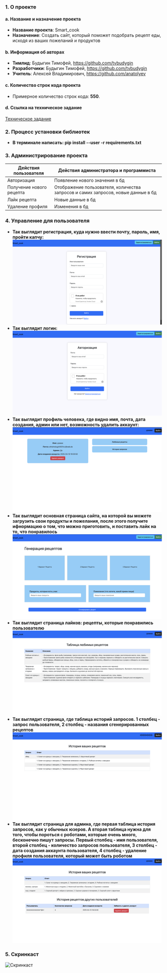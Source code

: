 ### 1. О проекте

#### a. Название и назначение проекта
- **Название проекта**: Smart_cook
- **Назначение**: Создать сайт, который поможет подобрать рецепт еды, исходя из ваших пожеланий и продуктов

#### b. Информация об авторах
- **Тимлид**: Будыгин Тимофей, https://github.com/tvbudygin
- **Разработчики**: Будыгин Тимофей, https://github.com/tvbudygin
- **Учитель**: Алексей Владимирович, https://github.com/anatolyev

#### c. Количество строк кода проекта
- Примерное количество строк кода: **550**.

#### d. Ссылка на техническое задание
[Техническое задание](materials/technical_specification.md)

### 2. Процесс установки библиотек
- **В терминале написать:   pip install --user -r requirements.txt**

### 3. Администрирование проекта
| Действия пользователя    | Действия администратора и программиста                                            |
|--------------------------|-----------------------------------------------------------------------------------|
| Авторизация              | Появление нового значения в бд                                                    |
| Получение нового рецепта | Отображение пользователя, количества запросов и самих запросов, новые данные в бд |
| Лайк рецепта             | Новые данные в бд                                                                 |
| Удаление профиля         | Изменения в бд                                                                    |


### 4. Управление для пользователя
- **Так выглядит регистрация, куда нужно ввести почту, пароль, имя, пройти капчу:**
  ![Регистрация](materials/reg.png)
- **Так выглядит логин:**
  ![Логин](materials/log.png)
- **Так выглядит профиль человека, где видно имя, почта, дата создания, админ или нет, возможность удалить аккаунт:**
  ![Профиль](materials/profile.png)
- **Так выглядит основная страница сайта, на которой вы можете загрузить свои продукты и пожелания, после этого получите ифнормацию о том, что можно приготовить, и поставить лайк на то, что понравилось**
  ![Основная страница](materials/web_main.png)
- **Так выглядит страница лайков: рецепты, которые понравились пользователю**
  ![Основная страница](materials/likes.png)
- **Так выглядит страница, где таблица историй запросов. 1 столбец - запрос пользователя, 2 столбец - названия сгенерированных рецептов**
  ![Основная страница](materials/history_user.png)
- **Так выглядит страница для админа, где первая таблица история запросов, как у обычных юзеров. А вторая таблица нужна для того, чтобы пороться с роботами, которые очень много, бесконечно пишут запросы. Первый столбец - имя пользователя, второй столбец - количество запросов пользователя, 3 столбец - дата создания аккаунта пользователя, 4 столбец - удаление профиля пользователя, который может быть роботом**
  ![Основная страница](materials/history_admin.png)

### 5. Скринкаст
![Скринкаст](https://rutube.ru/video/private/122b14e5bc22ec9fbbba4d1a4a48466b/?p=6idM4AxSojnfr7Ag3uXaEA)
